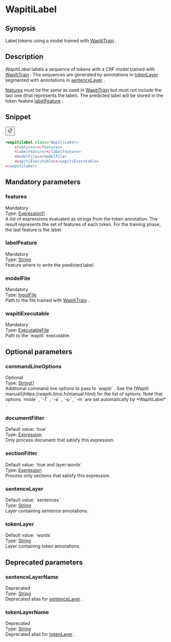 <h1 class="module">WapitiLabel</h1>

## Synopsis

Label tokens using a model trained with <a href="../module/WapitiTrain" class="module">WapitiTrain</a> .

## Description

 *WapitiLabel* labels a sequence of tokens with a CRF model trained with <a href="../module/WapitiTrain" class="module">WapitiTrain</a> . The sequences are generated by annotations in <a href="#tokenLayer" class="param">tokenLayer</a> segmented with annotations in <a href="#sentenceLayer" class="param">sentenceLayer</a> .

 <a href="#features" class="param">features</a> must be the same as used in <a href="../module/WapitiTrain" class="module">WapitiTrain</a> but must not include the last one (that represents the label). The predicted label will be stored in the token feature <a href="#labelFeature" class="param">labelFeature</a> .

## Snippet



<button class="copy-code-button" title="Copy to clipboard" onclick="copy_code(this)">📋</button>
```xml
<wapitilabel class="WapitiLabel>
    <features></features>
    <labelFeature></labelFeature>
    <modelFile></modelFile>
    <wapitiExecutable></wapitiExecutable>
</wapitilabel>
```

## Mandatory parameters

<h3 id="features" class="param">features</h3>

<div class="param-level param-level-mandatory">Mandatory
</div>
<div class="param-type">Type: <a href="../converter/fr.inra.maiage.bibliome.alvisnlp.core.corpus.expressions.Expression%5B%5D" class="converter">Expression[]</a>
</div>
A list of expressions evaluated as strings from the token annotation. The result represents the set of features of each token. For the training phase, the last feature is the label.

<h3 id="labelFeature" class="param">labelFeature</h3>

<div class="param-level param-level-mandatory">Mandatory
</div>
<div class="param-type">Type: <a href="../converter/java.lang.String" class="converter">String</a>
</div>
Feature where to write the predicted label.

<h3 id="modelFile" class="param">modelFile</h3>

<div class="param-level param-level-mandatory">Mandatory
</div>
<div class="param-type">Type: <a href="../converter/fr.inra.maiage.bibliome.util.files.InputFile" class="converter">InputFile</a>
</div>
Path to the file trained with <a href="../module/WapitiTrain" class="module">WapitiTrain</a> .

<h3 id="wapitiExecutable" class="param">wapitiExecutable</h3>

<div class="param-level param-level-mandatory">Mandatory
</div>
<div class="param-type">Type: <a href="../converter/fr.inra.maiage.bibliome.util.files.ExecutableFile" class="converter">ExecutableFile</a>
</div>
Path to the `wapiti` executable.

## Optional parameters

<h3 id="commandLineOptions" class="param">commandLineOptions</h3>

<div class="param-level param-level-optional">Optional
</div>
<div class="param-type">Type: <a href="../converter/java.lang.String%5B%5D" class="converter">String[]</a>
</div>
Additional command line options to pass to `wapiti` . See the [Wapiti manual](https://wapiti.limsi.fr/manual.html) for the list of options. Note that options `mode` , `-T` , `-a` , `-p` , `-m` are set automatically by *WapitiLabel* .

<h3 id="documentFilter" class="param">documentFilter</h3>

<div class="param-level param-level-default-value">Default value: `true`
</div>
<div class="param-type">Type: <a href="../converter/fr.inra.maiage.bibliome.alvisnlp.core.corpus.expressions.Expression" class="converter">Expression</a>
</div>
Only process document that satisfy this expression.

<h3 id="sectionFilter" class="param">sectionFilter</h3>

<div class="param-level param-level-default-value">Default value: `true and layer:words`
</div>
<div class="param-type">Type: <a href="../converter/fr.inra.maiage.bibliome.alvisnlp.core.corpus.expressions.Expression" class="converter">Expression</a>
</div>
Process only sections that satisfy this expression.

<h3 id="sentenceLayer" class="param">sentenceLayer</h3>

<div class="param-level param-level-default-value">Default value: `sentences`
</div>
<div class="param-type">Type: <a href="../converter/java.lang.String" class="converter">String</a>
</div>
Layer containing sentence annotations.

<h3 id="tokenLayer" class="param">tokenLayer</h3>

<div class="param-level param-level-default-value">Default value: `words`
</div>
<div class="param-type">Type: <a href="../converter/java.lang.String" class="converter">String</a>
</div>
Layer containing token annotations.

## Deprecated parameters

<h3 id="sentenceLayerName" class="param">sentenceLayerName</h3>

<div class="param-level param-level-deprecated">Deprecated
</div>
<div class="param-type">Type: <a href="../converter/java.lang.String" class="converter">String</a>
</div>
Deprecated alias for <a href="#sentenceLayer" class="param">sentenceLayer</a> .

<h3 id="tokenLayerName" class="param">tokenLayerName</h3>

<div class="param-level param-level-deprecated">Deprecated
</div>
<div class="param-type">Type: <a href="../converter/java.lang.String" class="converter">String</a>
</div>
Deprecated alias for <a href="#tokenLayer" class="param">tokenLayer</a> .

